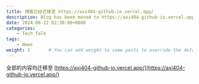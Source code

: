 ```yaml
---
title: 博客已经迁移至 https://axi404-github-io.vercel.app/
description: Blog has been moved to https://axi404-github-io.vercel.app/。
date: 2024-08-22 02:30:00+0800
categories:
    - Tech Talk
tags:
    - News
weight: 1       # You can add weight to some posts to override the default sorting (date descending)
---
```


全部的内容均迁移至 [https://axi404-github-io.vercel.app/](https://axi404-github-io.vercel.app/)

